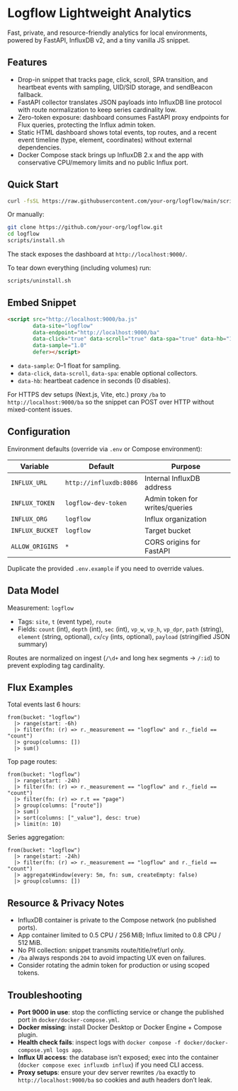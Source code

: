 # Logflow Lightweight Analytics

Fast, private, and resource-friendly analytics for local environments, powered by FastAPI, InfluxDB v2, and a tiny vanilla JS snippet.

## Features

- Drop-in snippet that tracks page, click, scroll, SPA transition, and heartbeat events with sampling, UID/SID storage, and sendBeacon fallback.
- FastAPI collector translates JSON payloads into InfluxDB line protocol with route normalization to keep series cardinality low.
- Zero-token exposure: dashboard consumes FastAPI proxy endpoints for Flux queries, protecting the Influx admin token.
- Static HTML dashboard shows total events, top routes, and a recent event timeline (type, element, coordinates) without external dependencies.
- Docker Compose stack brings up InfluxDB 2.x and the app with conservative CPU/memory limits and no public Influx port.

## Quick Start

```bash
curl -fsSL https://raw.githubusercontent.com/your-org/logflow/main/scripts/install.sh | bash
```

Or manually:

```bash
git clone https://github.com/your-org/logflow.git
cd logflow
scripts/install.sh
```

The stack exposes the dashboard at `http://localhost:9000/`.

To tear down everything (including volumes) run:

```bash
scripts/uninstall.sh
```

## Embed Snippet

```html
<script src="http://localhost:9000/ba.js"
        data-site="logflow"
        data-endpoint="http://localhost:9000/ba"
        data-click="true" data-scroll="true" data-spa="true" data-hb="15"
        data-sample="1.0"
        defer></script>
```

- `data-sample`: 0–1 float for sampling.
- `data-click`, `data-scroll`, `data-spa`: enable optional collectors.
- `data-hb`: heartbeat cadence in seconds (0 disables).

For HTTPS dev setups (Next.js, Vite, etc.) proxy `/ba` to `http://localhost:9000/ba` so the snippet can POST over HTTP without mixed-content issues.

## Configuration

Environment defaults (override via `.env` or Compose environment):

| Variable        | Default                 | Purpose                          |
|----------------|-------------------------|----------------------------------|
| `INFLUX_URL`   | `http://influxdb:8086`  | Internal InfluxDB address        |
| `INFLUX_TOKEN` | `logflow-dev-token`     | Admin token for writes/queries   |
| `INFLUX_ORG`   | `logflow`               | Influx organization              |
| `INFLUX_BUCKET`| `logflow`               | Target bucket                    |
| `ALLOW_ORIGINS`| `*`                     | CORS origins for FastAPI         |

Duplicate the provided `.env.example` if you need to override values.

## Data Model

Measurement: `logflow`

- Tags: `site`, `t` (event type), `route`
- Fields: `count` (int), `depth` (int), `sec` (int), `vp_w`, `vp_h`, `vp_dpr`, `path` (string), `element` (string, optional), `cx`/`cy` (ints, optional), `payload` (stringified JSON summary)

Routes are normalized on ingest (`/\d+` and long hex segments → `/:id`) to prevent exploding tag cardinality.

## Flux Examples

Total events last 6 hours:

```flux
from(bucket: "logflow")
  |> range(start: -6h)
  |> filter(fn: (r) => r._measurement == "logflow" and r._field == "count")
  |> group(columns: [])
  |> sum()
```

Top page routes:

```flux
from(bucket: "logflow")
  |> range(start: -24h)
  |> filter(fn: (r) => r._measurement == "logflow" and r._field == "count")
  |> filter(fn: (r) => r.t == "page")
  |> group(columns: ["route"])
  |> sum()
  |> sort(columns: ["_value"], desc: true)
  |> limit(n: 10)
```

Series aggregation:

```flux
from(bucket: "logflow")
  |> range(start: -24h)
  |> filter(fn: (r) => r._measurement == "logflow" and r._field == "count")
  |> aggregateWindow(every: 5m, fn: sum, createEmpty: false)
  |> group(columns: [])
```

## Resource & Privacy Notes

- InfluxDB container is private to the Compose network (no published ports).
- App container limited to 0.5 CPU / 256 MiB; Influx limited to 0.8 CPU / 512 MiB.
- No PII collection: snippet transmits route/title/ref/url only.
- `/ba` always responds `204` to avoid impacting UX even on failures.
- Consider rotating the admin token for production or using scoped tokens.

## Troubleshooting

- **Port 9000 in use**: stop the conflicting service or change the published port in `docker/docker-compose.yml`.
- **Docker missing**: install Docker Desktop or Docker Engine + Compose plugin.
- **Health check fails**: inspect logs with `docker compose -f docker/docker-compose.yml logs app`.
- **Influx UI access**: the database isn’t exposed; exec into the container (`docker compose exec influxdb influx`) if you need CLI access.
- **Proxy setups**: ensure your dev server rewrites `/ba` exactly to `http://localhost:9000/ba` so cookies and auth headers don’t leak.

